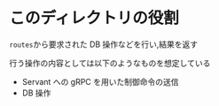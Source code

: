 # このディレクトリの役割

`routes`から要求された DB 操作などを行い,結果を返す

行う操作の内容としては以下のようなものを想定している

- Servant への gRPC を用いた制御命令の送信
- DB 操作
